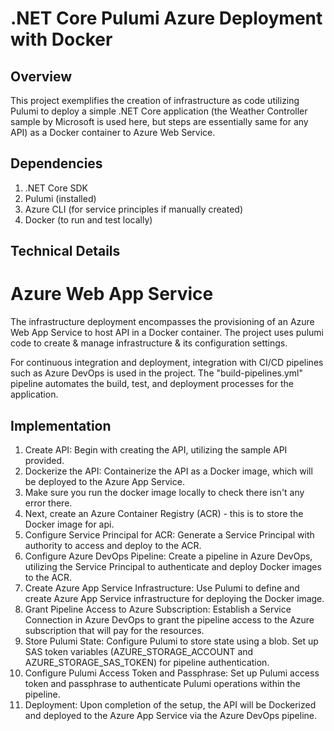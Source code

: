 # .NET Core Pulumi Azure Deployment with Docker

Overview
---------
This project exemplifies the creation of infrastructure as code utilizing Pulumi to deploy a simple .NET Core application (the Weather Controller sample by Microsoft is used here, but steps are essentially same for any API) as a Docker container to Azure Web Service.

Dependencies
-------------

1. .NET Core SDK
2. Pulumi (installed)
3. Azure CLI (for service principles if manually created) 
4. Docker (to run and test locally)

Technical Details
------------------
# Azure Web App Service
The infrastructure deployment encompasses the provisioning of an Azure Web App Service to host API in a Docker container. The project uses pulumi code to create & manage infrastructure & its configuration settings.

For continuous integration and deployment, integration with CI/CD pipelines such as Azure DevOps is used in the project. The "build-pipelines.yml" pipeline automates the build, test, and deployment processes for the application.


Implementation 
----------------

1. Create API: Begin with creating the API, utilizing the sample API provided.
2. Dockerize the API: Containerize the API as a Docker image, which will be deployed to the Azure App Service.
3. Make sure you run the docker image locally to check there isn't any error there. 
3. Next, create an Azure Container Registry (ACR) - this is to store the Docker image for api.
4. Configure Service Principal for ACR: Generate a Service Principal with authority to access and deploy to the ACR.
5. Configure Azure DevOps Pipeline: Create a pipeline in Azure DevOps, utilizing the Service Principal to authenticate and deploy Docker images to the ACR.
6. Create Azure App Service Infrastructure: Use Pulumi to define and create Azure App Service infrastructure for deploying the Docker image.
7. Grant Pipeline Access to Azure Subscription: Establish a Service Connection in Azure DevOps to grant the pipeline access to the Azure subscription that will pay for the resources.
8. Store Pulumi State: Configure Pulumi to store state using a blob. Set up SAS token variables (AZURE_STORAGE_ACCOUNT and AZURE_STORAGE_SAS_TOKEN) for pipeline authentication.
9. Configure Pulumi Access Token and Passphrase: Set up Pulumi access token and passphrase to authenticate Pulumi operations within the pipeline.
10. Deployment: Upon completion of the setup, the API will be Dockerized and deployed to the Azure App Service via the Azure DevOps pipeline.
